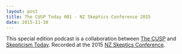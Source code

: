 ```yaml
---
layout: post
title: The CUSP Today 001 - NZ Skeptics Conference 2015
date: 2015-11-30
---
```


This special edition podcast is a collaboration between [The CUSP](http://thecusp.org.nz/) and [Skepticism Today](http://skepticism.today/). Recorded at the 2015 [NZ Skeptics Conference](http://conference.skeptics.nz/).

